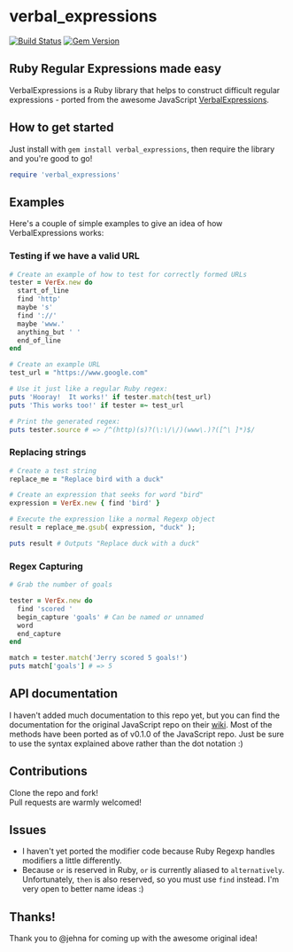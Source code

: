 verbal_expressions
=====================
[![Build Status](https://travis-ci.org/ryan-endacott/verbal_expressions.png)](https://travis-ci.org/ryan-endacott/verbal_expressions)
[![Gem Version](https://badge.fury.io/rb/verbal_expressions.png)](http://badge.fury.io/rb/verbal_expressions)
## Ruby Regular Expressions made easy
VerbalExpressions is a Ruby library that helps to construct difficult regular expressions - ported from the awesome JavaScript [VerbalExpressions](https://github.com/jehna/VerbalExpressions).

## How to get started

Just install with `gem install verbal_expressions`, then require the library and you're good to go!
```ruby
require 'verbal_expressions'
```

## Examples

Here's a couple of simple examples to give an idea of how VerbalExpressions works:

### Testing if we have a valid URL

```ruby
# Create an example of how to test for correctly formed URLs
tester = VerEx.new do
  start_of_line
  find 'http'
  maybe 's'
  find '://'
  maybe 'www.'
  anything_but ' '
  end_of_line
end

# Create an example URL
test_url = "https://www.google.com"

# Use it just like a regular Ruby regex:
puts 'Hooray!  It works!' if tester.match(test_url)
puts 'This works too!' if tester =~ test_url

# Print the generated regex:
puts tester.source # => /^(http)(s)?(\:\/\/)(www\.)?([^\ ]*)$/ 
```

### Replacing strings

```ruby
# Create a test string
replace_me = "Replace bird with a duck"

# Create an expression that seeks for word "bird"
expression = VerEx.new { find 'bird' }

# Execute the expression like a normal Regexp object
result = replace_me.gsub( expression, "duck" );

puts result # Outputs "Replace duck with a duck"
```

### Regex Capturing

```ruby
# Grab the number of goals

tester = VerEx.new do
  find 'scored '
  begin_capture 'goals' # Can be named or unnamed
  word
  end_capture
end

match = tester.match('Jerry scored 5 goals!')
puts match['goals'] # => 5
```

## API documentation

I haven't added much documentation to this repo yet, but you can find the documentation for the original JavaScript repo on their [wiki](https://github.com/jehna/VerbalExpressions/wiki).  Most of the methods have been ported as of v0.1.0 of the JavaScript repo.  Just be sure to use the syntax explained above rather than the dot notation :)

## Contributions
Clone the repo and fork!  
Pull requests are warmly welcomed!

## Issues
 - I haven't yet ported the modifier code because Ruby Regexp handles modifiers a little differently.
 - Because `or` is reserved in Ruby, `or` is currently aliased to `alternatively`.  Unfortunately, `then` is also reserved, so you must use `find` instead.  I'm very open to better name ideas :)

## Thanks!
Thank you to @jehna for coming up with the awesome original idea!

